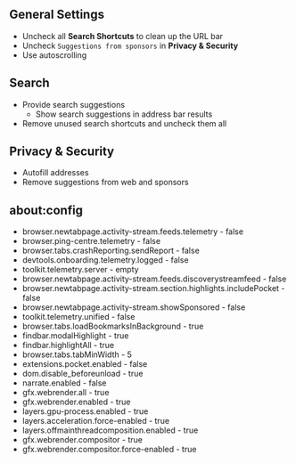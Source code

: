 ## General Settings

* Uncheck all **Search Shortcuts** to clean up the URL bar
* Uncheck `Suggestions from sponsors` in **Privacy & Security** 
* Use autoscrolling

## Search

* Provide search suggestions
  * Show search suggestions in address bar results
* Remove unused search shortcuts and uncheck them all

## Privacy & Security
* Autofill addresses
* Remove suggestions from web and sponsors


## about:config
* browser.newtabpage.activity-stream.feeds.telemetry - false
* browser.ping-centre.telemetry - false
* browser.tabs.crashReporting.sendReport - false 
* devtools.onboarding.telemetry.logged - false
* toolkit.telemetry.server - empty
* browser.newtabpage.activity-stream.feeds.discoverystreamfeed - false
* browser.newtabpage.activity-stream.section.highlights.includePocket - false
* browser.newtabpage.activity-stream.showSponsored - false
* toolkit.telemetry.unified - false
* browser.tabs.loadBookmarksInBackground - true
* findbar.modalHighlight - true
* findbar.highlightAll - true
* browser.tabs.tabMinWidth - 5
* extensions.pocket.enabled - false
* dom.disable_beforeunload	- true
* narrate.enabled	- false
* gfx.webrender.all - true
* gfx.webrender.enabled	- true
* layers.gpu-process.enabled - true
* layers.acceleration.force-enabled - true
* layers.offmainthreadcomposition.enabled - true 
* gfx.webrender.compositor	- true 
* gfx.webrender.compositor.force-enabled - true
